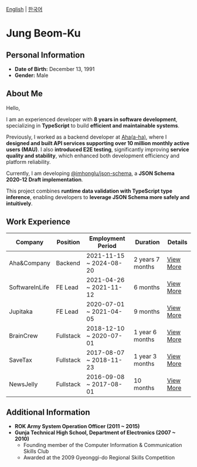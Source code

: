 [English](./README.md) | [한국어](./README_KR.md)

# Jung Beom-Ku

## Personal Information

- **Date of Birth:** December 13, 1991  
- **Gender:** Male  

## About Me

Hello,

I am an experienced developer with **8 years in software development**, specializing in **TypeScript** to build **efficient and maintainable systems**.

Previously, I worked as a backend developer at [Aha(a-ha)](https://www.a-ha.io/), where I **designed and built API services supporting over 10 million monthly active users (MAU)**. I also **introduced E2E testing**, significantly improving **service quality and stability**, which enhanced both development efficiency and platform reliability.

Currently, I am developing [@imhonglu/json-schema](https://github.com/imhonglu/new-wheels/blob/main/libs/json-schema/README_KR.md), a **JSON Schema 2020-12 Draft implementation**.

This project combines **runtime data validation with TypeScript type inference**, enabling developers to **leverage JSON Schema more safely and intuitively**.

## Work Experience

| Company | Position | Employment Period | Duration | Details |
| --- | --- | --- | --- | --- |
| Aha&Company | Backend | 2021-11-15 ~ 2024-08-20 | 2 years 7 months | [View More](./careers/6_ahancompany.md) |
| SoftwareInLife | FE Lead | 2021-04-26 ~ 2021-11-12 | 6 months | [View More](./careers/5_softwareinlife.md) |
| Jupitaka | FE Lead | 2020-07-01 ~ 2021-04-05 | 9 months | [View More](./careers/4_jupitaka.md) |
| BrainCrew | Fullstack | 2018-12-10 ~ 2020-07-01 | 1 year 6 months | [View More](./careers/3_braincrew.md) |
| SaveTax | Fullstack | 2017-08-07 ~ 2018-11-23 | 1 year 3 months | [View More](./careers/2_savetax.md) |
| NewsJelly | Fullstack | 2016-09-08 ~ 2017-08-01 | 10 months | [View More](./careers/1_newsjelly.md) |

## Additional Information

- **ROK Army System Operation Officer (2011 ~ 2015)**  
- **Gunja Technical High School, Department of Electronics (2007 ~ 2010)**  
  - Founding member of the Computer Information & Communication Skills Club  
  - Awarded at the 2009 Gyeonggi-do Regional Skills Competition 
